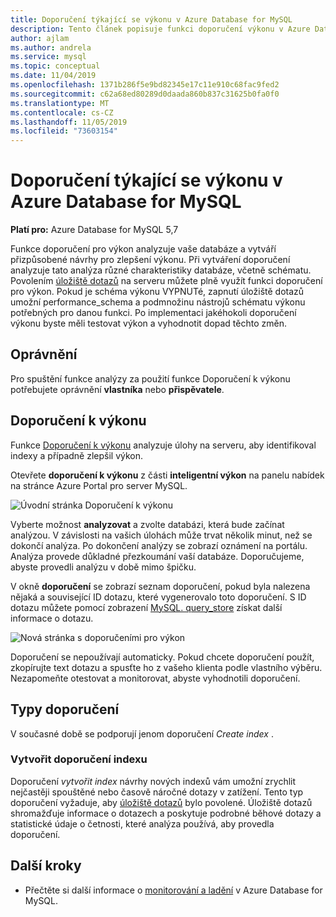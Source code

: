 ```yaml
---
title: Doporučení týkající se výkonu v Azure Database for MySQL
description: Tento článek popisuje funkci doporučení výkonu v Azure Database for MySQL
author: ajlam
ms.author: andrela
ms.service: mysql
ms.topic: conceptual
ms.date: 11/04/2019
ms.openlocfilehash: 1371b286f5e9bd82345e17c11e910c68fac9fed2
ms.sourcegitcommit: c62a68ed80289d0daada860b837c31625b0fa0f0
ms.translationtype: MT
ms.contentlocale: cs-CZ
ms.lasthandoff: 11/05/2019
ms.locfileid: "73603154"
---
```

# <a name="performance-recommendations-in-azure-database-for-mysql"></a>Doporučení týkající se výkonu v Azure Database for MySQL

**Platí pro:** Azure Database for MySQL 5,7

Funkce doporučení pro výkon analyzuje vaše databáze a vytváří přizpůsobené návrhy pro zlepšení výkonu. Při vytváření doporučení analyzuje tato analýza různé charakteristiky databáze, včetně schématu. Povolením [úložiště dotazů](concepts-query-store.md) na serveru můžete plně využít funkci doporučení pro výkon. Pokud je schéma výkonu VYPNUTé, zapnutí úložiště dotazů umožní performance_schema a podmnožinu nástrojů schématu výkonu potřebných pro danou funkci. Po implementaci jakéhokoli doporučení výkonu byste měli testovat výkon a vyhodnotit dopad těchto změn.

## <a name="permissions"></a>Oprávnění

Pro spuštění funkce analýzy za použití funkce Doporučení k výkonu potřebujete oprávnění **vlastníka** nebo **přispěvatele**.

## <a name="performance-recommendations"></a>Doporučení k výkonu

Funkce [Doporučení k výkonu](concepts-performance-recommendations.md) analyzuje úlohy na serveru, aby identifikoval indexy a případně zlepšil výkon.

Otevřete **doporučení k výkonu** z části **inteligentní výkon** na panelu nabídek na stránce Azure Portal pro server MySQL.

![Úvodní stránka Doporučení k výkonu](./media/concepts-performance-recommendations/performance-recommendations-page.png)

Vyberte možnost **analyzovat** a zvolte databázi, která bude začínat analýzou. V závislosti na vašich úlohách může trvat několik minut, než se dokončí analýza. Po dokončení analýzy se zobrazí oznámení na portálu. Analýza provede důkladné přezkoumání vaší databáze. Doporučujeme, abyste provedli analýzu v době mimo špičku.

V okně **doporučení** se zobrazí seznam doporučení, pokud byla nalezena nějaká a související ID dotazu, které vygenerovalo toto doporučení. S ID dotazu můžete pomocí zobrazení [MySQL. query_store](concepts-query-store.md#mysqlquery_store) získat další informace o dotazu.

![Nová stránka s doporučeními pro výkon](./media/concepts-performance-recommendations/performance-recommendations-result.png)

Doporučení se nepoužívají automaticky. Pokud chcete doporučení použít, zkopírujte text dotazu a spusťte ho z vašeho klienta podle vlastního výběru. Nezapomeňte otestovat a monitorovat, abyste vyhodnotili doporučení.

## <a name="recommendation-types"></a>Typy doporučení

V současné době se podporují jenom doporučení *Create index* .

### <a name="create-index-recommendations"></a>Vytvořit doporučení indexu

Doporučení *vytvořit index* návrhy nových indexů vám umožní zrychlit nejčastěji spouštěné nebo časově náročné dotazy v zatížení. Tento typ doporučení vyžaduje, aby [úložiště dotazů](concepts-query-store.md) bylo povolené. Úložiště dotazů shromažďuje informace o dotazech a poskytuje podrobné běhové dotazy a statistické údaje o četnosti, které analýza používá, aby provedla doporučení.

## <a name="next-steps"></a>Další kroky
- Přečtěte si další informace o [monitorování a ladění](concepts-monitoring.md) v Azure Database for MySQL.
